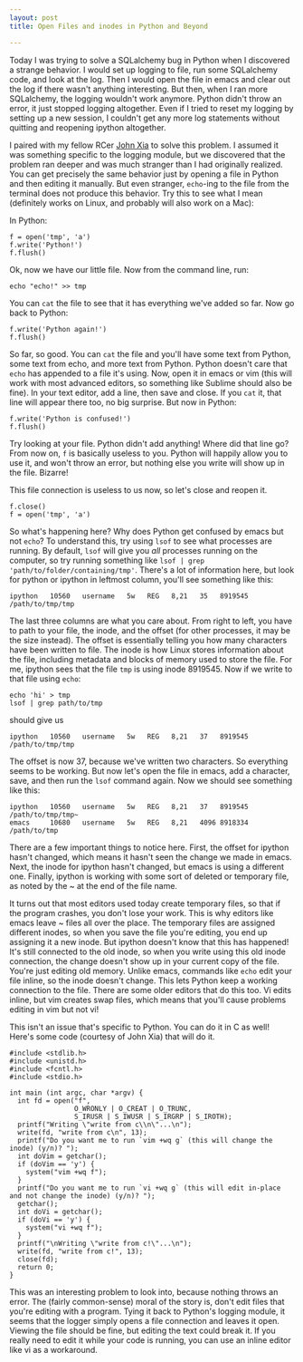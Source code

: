 ```yaml
---
layout: post
title: Open Files and inodes in Python and Beyond

---
```


Today I was trying to solve a SQLalchemy bug in Python when I
discovered a strange behavior. I would set up logging to file, run
some SQLalchemy code, and look at the log. Then I would open the file in emacs and
clear out the log if there wasn't anything interesting. But then, when
I ran more SQLalchemy, the logging wouldn't work anymore. Python
didn't throw an error, it just stopped logging altogether. Even if I
tried to reset my logging by setting up a new session, I couldn't get
any more log statements without quitting and reopening ipython
altogether.

I paired with my fellow RCer
[John Xia](http://www.johnxiaisontheinter.net/) to solve this
problem. I assumed 
it was something specific to the logging module, but we discovered
that the problem ran deeper and was much stranger than I had
originally realized. You can get precisely the same behavior just by
opening a file in Python and then editing it manually. But even
stranger, `echo`-ing to the file from the terminal does not produce
this behavior. Try this to see what I mean (definitely works on Linux,
and probably will also work on a Mac):

In Python:

    f = open('tmp', 'a')
    f.write('Python!')
	f.flush()

Ok, now we have our little file. Now from the command line, run:

	echo "echo!" >> tmp

You can `cat` the file to see that it has everything we've added so
far. Now go back to Python:

    f.write('Python again!')
    f.flush()

So far, so good. You can `cat` the file and you'll have some text from
Python, some text from echo, and more text from Python. Python doesn't
care that `echo` has appended to a file it's using. Now, open it in
emacs or vim (this will work with most advanced editors, so something
like Sublime should also be fine). In your text editor, add a line,
then save and close. If you `cat` it, that line will appear there too,
no big surprise. But now in Python:

    f.write('Python is confused!')
    f.flush()

Try looking at your file. Python didn't add anything! Where did that
line go? From now on, `f` is basically useless to you. Python will
happily allow you to use it, and won't throw an error, but nothing
else you write will show up in the file. Bizarre!

This file connection is useless to us now, so let's close and reopen
it.

    f.close()
	f = open('tmp', 'a')

So what's happening here? Why does Python get confused by emacs but
not `echo`? To understand this, try using `lsof` to see what processes
are running. By default, `lsof` will give you *all* processes running
on the computer, so try running something like `lsof | grep
'path/to/folder/containing/tmp'`. There's a lot of information here, but
look for python or ipython in leftmost column, you'll see something
like this:

    ipython   10560   username   5w   REG   8,21   35   8919545    /path/to/tmp/tmp

The last three columns are what you care about. From right to left,
you have to path to your file, the inode, and the offset (for other
processes, it may be the size instead). The offset
is essentially telling you how many characters have been written to
file. The inode is how Linux stores information about the file,
including metadata and blocks of memory used to store the file. For
me, ipython sees that the file `tmp` is using inode 8919545. Now if we
write to that file using `echo`:

	echo 'hi' > tmp
	lsof | grep path/to/tmp

should give us

    ipython   10560   username   5w   REG   8,21   37   8919545    /path/to/tmp/tmp
    
The offset is now 37, because we've written two characters. So
everything seems to be working. But now let's open the file in emacs,
add a character, save, and then run the `lsof` command again. Now we should
see something like this:

    ipython   10560   username   5w   REG   8,21   37   8919545    /path/to/tmp/tmp~
    emacs     10680   username   5w   REG   8,21   4096 8918334    /path/to/tmp

There are a few important things to notice here. First, the offset for
ipython hasn't changed, which means it hasn't seen the change we made
in emacs. Next, the inode for ipython hasn't changed, but emacs is
using a different one. Finally, ipython is working with some sort of
deleted or temporary file, as noted by the ~ at the end of the file
name.

It turns out that most editors used today create temporary files, so
that if the program crashes, you don't lose your work. This is why
editors like emacs leave ~ files all over the place. The temporary
files are assigned different inodes, so when you save the file you're
editing, you end up assigning it a new inode. But ipython doesn't know
that this has happened! It's still connected to the old inode, so when
you write using this old inode connection, the change doesn't show up
in your current copy of the file. You're just editing old
memory. Unlike emacs, commands like `echo` edit your file inline, so
the inode doesn't change. This lets Python keep a working connection
to the file. There are some older editors that do this too. Vi edits
inline, but vim creates swap files, which means that you'll cause
problems editing in vim but not vi! 

This isn't an issue that's specific to Python. You can do it in C as
well! Here's some code (courtesy of John Xia) that will do it.

	#include <stdlib.h>
	#include <unistd.h>
	#include <fcntl.h>
	#include <stdio.h>

	int main (int argc, char *argv) {
	  int fd = open("f",
					O_WRONLY | O_CREAT | O_TRUNC,
					S_IRUSR | S_IWUSR | S_IRGRP | S_IROTH);
	  printf("Writing \"write from c\\n\"...\n");
	  write(fd, "write from c\n", 13);
	  printf("Do you want me to run `vim +wq g` (this will change the inode) (y/n)? ");
	  int doVim = getchar();
	  if (doVim == 'y') {
		system("vim +wq f");
	  }
	  printf("Do you want me to run `vi +wq g` (this will edit in-place and not change the inode) (y/n)? ");
	  getchar();
	  int doVi = getchar();
	  if (doVi == 'y') {
		system("vi +wq f");
	  }
	  printf("\nWriting \"write from c!\"...\n");
	  write(fd, "write from c!", 13);
	  close(fd);
	  return 0;
	}

This was an interesting problem to look into, because nothing throws
an error. The (fairly common-sense) moral of the story is, don't edit
files that you're editing with a program. Tying it back to Python's
logging module, it seems that the logger simply opens a file
connection and leaves it open. Viewing the file should be fine, but
editing the text could break it. If you really need to edit it while
your code is running, you can use an inline editor like vi as a workaround.
